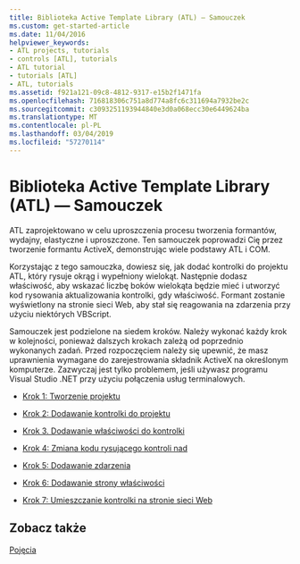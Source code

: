 ```yaml
---
title: Biblioteka Active Template Library (ATL) — Samouczek
ms.custom: get-started-article
ms.date: 11/04/2016
helpviewer_keywords:
- ATL projects, tutorials
- controls [ATL], tutorials
- ATL tutorial
- tutorials [ATL]
- ATL, tutorials
ms.assetid: f921a121-09c8-4812-9317-e15b2f1471fa
ms.openlocfilehash: 716818306c751a8d774a8fc6c311694a7932be2c
ms.sourcegitcommit: c3093251193944840e3d0a068ecc30e6449624ba
ms.translationtype: MT
ms.contentlocale: pl-PL
ms.lasthandoff: 03/04/2019
ms.locfileid: "57270114"
---
```

# <a name="active-template-library-atl-tutorial"></a>Biblioteka Active Template Library (ATL) — Samouczek

ATL zaprojektowano w celu uproszczenia procesu tworzenia formantów, wydajny, elastyczne i uproszczone. Ten samouczek poprowadzi Cię przez tworzenie formantu ActiveX, demonstrując wiele podstawy ATL i COM.

Korzystając z tego samouczka, dowiesz się, jak dodać kontrolki do projektu ATL, który rysuje okrąg i wypełniony wielokąt. Następnie dodasz właściwość, aby wskazać liczbę boków wielokąta będzie mieć i utworzyć kod rysowania aktualizowania kontrolki, gdy właściwość. Formant zostanie wyświetlony na stronie sieci Web, aby stał się reagowania na zdarzenia przy użyciu niektórych VBScript.

Samouczek jest podzielone na siedem kroków. Należy wykonać każdy krok w kolejności, ponieważ dalszych krokach zależą od poprzednio wykonanych zadań. Przed rozpoczęciem należy się upewnić, że masz uprawnienia wymagane do zarejestrowania składnik ActiveX na określonym komputerze. Zazwyczaj jest tylko problemem, jeśli używasz programu Visual Studio .NET przy użyciu połączenia usług terminalowych.

- [Krok 1: Tworzenie projektu](../atl/creating-the-project-atl-tutorial-part-1.md)

- [Krok 2: Dodawanie kontrolki do projektu](../atl/adding-a-control-atl-tutorial-part-2.md)

- [Krok 3. Dodawanie właściwości do kontrolki](../atl/adding-a-property-to-the-control-atl-tutorial-part-3.md)

- [Krok 4: Zmiana kodu rysującego kontroli nad](../atl/changing-the-drawing-code-atl-tutorial-part-4.md)

- [Krok 5: Dodawanie zdarzenia](../atl/adding-an-event-atl-tutorial-part-5.md)

- [Krok 6: Dodawanie strony właściwości](../atl/adding-a-property-page-atl-tutorial-part-6.md)

- [Krok 7: Umieszczanie kontrolki na stronie sieci Web](../atl/putting-the-control-on-a-web-page-atl-tutorial-part-7.md)

## <a name="see-also"></a>Zobacz także

[Pojęcia](../atl/active-template-library-atl-concepts.md)
